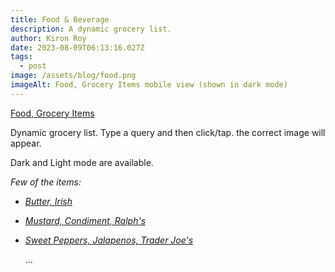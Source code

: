 ```yaml
---
title: Food & Beverage
description: A dynamic grocery list.
author: Kiron Roy
date: 2023-08-09T06:13:16.027Z
tags:
  - post
image: /assets/blog/food.png
imageAlt: Food, Grocery Items mobile view (shown in dark mode)
---
```

[Food, Grocery Items](https://kironroy.dev/food_items/food_groceries)

<!--StartFragment-->

Dynamic grocery list. Type a query and then click/tap. the correct image will appear.  

Dark and Light mode are available.

<!--EndFragment-->

*Few of the items:*

* *[Butter, Irish](https://kironroy.dev/food_items/food_groceries#butter)*
* *[Mustard, Condiment, Ralph's](https://kironroy.dev/food_items/food_groceries#mustard)*
* *[Sweet Peppers, Jalapenos, Trader Joe's](https://kironroy.dev/food_items/food_groceries#sweet_peppers)*

  .﻿..

<!--EndFragment-->